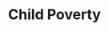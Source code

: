 ---
layout: content
data: poverty
title: Child Poverty
isHome: true
link: https://figure.nz/search/?query=children%20social%20welfare%20benefits&ref=yfnz
link-ch: https://figure.nz/search/?query=children%20poverty&ref=yfnz
---